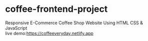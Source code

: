 # coffee-frontend-project
Responsive E-Commerce Coffee Shop Website Using HTML CSS &amp; JavaScript 
<br>
live demo:https://coffeeveryday.netlify.app


